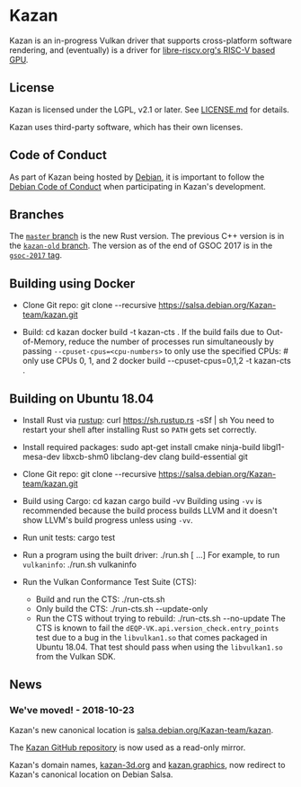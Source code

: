 # Kazan

Kazan is an in-progress Vulkan driver that supports cross-platform software rendering, and (eventually) is a driver for [libre-riscv.org's RISC-V based GPU](https://libre-riscv.org/3d_gpu/).

## License

Kazan is licensed under the LGPL, v2.1 or later. See [LICENSE.md](https://salsa.debian.org/Kazan-team/kazan/blob/master/LICENSE.md) for details.

Kazan uses third-party software, which has their own licenses.

## Code of Conduct

As part of Kazan being hosted by [Debian](https://www.debian.org/), it is important to follow the [Debian Code of Conduct](https://www.debian.org/code_of_conduct) when participating in Kazan's development.

## Branches

The [`master` branch](https://salsa.debian.org/Kazan-team/kazan/tree/master) is the new Rust version. The previous C++ version is in the [`kazan-old` branch](https://salsa.debian.org/Kazan-team/kazan/tree/kazan-old). The version as of the end of GSOC 2017 is in the [`gsoc-2017` tag](https://salsa.debian.org/Kazan-team/kazan/tree/gsoc-2017).

## Building using Docker

* Clone Git repo:
      git clone --recursive https://salsa.debian.org/Kazan-team/kazan.git

* Build:
      cd kazan
      docker build -t kazan-cts .
  If the build fails due to Out-of-Memory, reduce the number of processes run simultaneously by passing `--cpuset-cpus=<cpu-numbers>` to only use the specified CPUs:
      # only use CPUs 0, 1, and 2
      docker build --cpuset-cpus=0,1,2 -t kazan-cts .

## Building on Ubuntu 18.04

* Install Rust via [rustup](https://rustup.rs/):
      curl https://sh.rustup.rs -sSf | sh
  You need to restart your shell after installing Rust so `PATH` gets set correctly.

* Install required packages:
      sudo apt-get install cmake ninja-build libgl1-mesa-dev libxcb-shm0 libclang-dev clang build-essential git

* Clone Git repo:
      git clone --recursive https://salsa.debian.org/Kazan-team/kazan.git

* Build using Cargo:
      cd kazan
      cargo build -vv
  Building using `-vv` is recommended because the build process builds LLVM and it doesn't show LLVM's build progress unless using `-vv`.

* Run unit tests:
      cargo test

* Run a program using the built driver:
      ./run.sh <program-name> [<args> ...]
  For example, to run `vulkaninfo`:
      ./run.sh vulkaninfo

* Run the Vulkan Conformance Test Suite (CTS):
  * Build and run the CTS:
        ./run-cts.sh
  * Only build the CTS:
        ./run-cts.sh --update-only
  * Run the CTS without trying to rebuild:
        ./run-cts.sh --no-update
  The CTS is known to fail the `dEQP-VK.api.version_check.entry_points` test due to a bug in the `libvulkan1.so` that comes packaged in Ubuntu 18.04. That test should pass when using the `libvulkan1.so` from the Vulkan SDK.

## News

### We've moved! - 2018-10-23

Kazan's new canonical location is [salsa.debian.org/Kazan-team/kazan](https://salsa.debian.org/Kazan-team/kazan).

The [Kazan GitHub repository](https://github.com/kazan-3d/kazan) is now used as a read-only mirror.

Kazan's domain names, [kazan-3d.org](http://kazan-3d.org/) and [kazan.graphics](http://kazan.graphics), now redirect to Kazan's canonical location on Debian Salsa.
